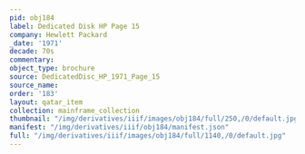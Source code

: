 ```yaml
---
pid: obj184
label: Dedicated Disk HP Page 15
company: Hewlett Packard
_date: '1971'
decade: 70s
commentary:
object_type: brochure
source: DedicatedDisc_HP_1971_Page_15
source_name:
order: '183'
layout: qatar_item
collection: mainframe_collection
thumbnail: "/img/derivatives/iiif/images/obj184/full/250,/0/default.jpg"
manifest: "/img/derivatives/iiif/obj184/manifest.json"
full: "/img/derivatives/iiif/images/obj184/full/1140,/0/default.jpg"
---
```

